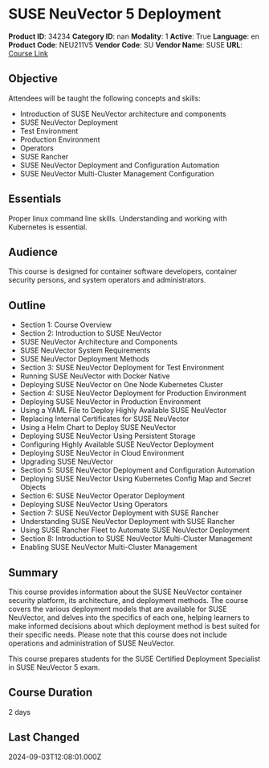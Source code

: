 # SUSE NeuVector 5 Deployment

**Product ID**: 34234
**Category ID**: nan
**Modality**: 1
**Active**: True
**Language**: en
**Product Code**: NEU211V5
**Vendor Code**: SU
**Vendor Name**: SUSE
**URL**: [Course Link](https://www.fastlaneus.com/course/suse-neu211v5)

## Objective
Attendees will be taught the following concepts and skills:



- Introduction of SUSE NeuVector architecture and components
- SUSE NeuVector Deployment
- Test Environment
- Production Environment
- Operators
- SUSE Rancher
- SUSE NeuVector Deployment and Configuration Automation
- SUSE NeuVector Multi-Cluster Management Configuration

## Essentials
Proper linux command line skills. Understanding and working with Kubernetes is essential.

## Audience
This course is designed for container software developers, container security persons, and system operators and administrators.

## Outline
- Section 1: Course Overview
- Section 2: Introduction to SUSE NeuVector
- SUSE NeuVector Architecture and Components
- SUSE NeuVector System Requirements
- SUSE NeuVector Deployment Methods
- Section 3: SUSE NeuVector Deployment for Test Environment
- Running SUSE NeuVector with Docker Native
- Deploying SUSE NeuVector on One Node Kubernetes Cluster
- Section 4: SUSE NeuVector Deployment for Production Environment 
- Deploying SUSE NeuVector in Production Environment
- Using a YAML File to Deploy Highly Available SUSE NeuVector
- Replacing Internal Certificates for SUSE NeuVector
- Using a Helm Chart to Deploy SUSE NeuVector
- Deploying SUSE NeuVector Using Persistent Storage
- Configuring Highly Available SUSE NeuVector Deployment
- Deploying SUSE NeuVector in Cloud Environment
- Upgrading SUSE NeuVector
- Section 5: SUSE NeuVector Deployment and Configuration Automation
- Deploying SUSE NeuVector Using Kubernetes Config Map and Secret Objects
- Section 6: SUSE NeuVector Operator Deployment
- Deploying SUSE NeuVector Using Operators
- Section 7: SUSE NeuVector Deployment with SUSE Rancher
- Understanding SUSE NeuVector Deployment with SUSE Rancher
- Using SUSE Rancher Fleet to Automate SUSE NeuVector Deployment
- Section 8: Introduction to SUSE NeuVector Multi-Cluster Management
- Enabling SUSE NeuVector Multi-Cluster Management

## Summary
This course provides information about the SUSE NeuVector container security platform, its architecture, and deployment methods. The course covers the various deployment models that are available for SUSE NeuVector, and delves into the specifics of each one, helping learners to make informed decisions about which deployment method is best suited for their specific needs. Please note that this course does not include operations and administration of SUSE NeuVector.  

This course prepares students for the SUSE Certified Deployment Specialist in SUSE NeuVector 5 exam.

## Course Duration
2 days

## Last Changed
2024-09-03T12:08:01.000Z
